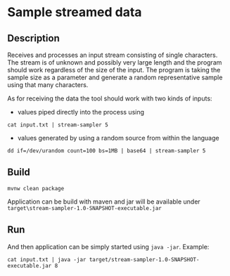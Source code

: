 # Sample streamed data

## Description

Receives and processes an input stream consisting of single characters.
The stream is of unknown and possibly very large length and the program should work regardless of the size of the input. The program is taking the sample size as a parameter and generate a random representative sample using that many characters.

As for receiving the data the tool should work with two kinds of inputs:
- values piped directly into the process using
```
cat input.txt | stream-sampler 5
```
- values generated by using a random source from within the language
```
dd if=/dev/urandom count=100 bs=1MB | base64 | stream-sampler 5
```

## Build
```
mvnw clean package
```
Application can be build with maven and jar will be available under `target\stream-sampler-1.0-SNAPSHOT-executable.jar`


## Run
And then application can be simply started using `java -jar`. 
Example:
```
cat input.txt | java -jar target/stream-sampler-1.0-SNAPSHOT-executable.jar 8
```